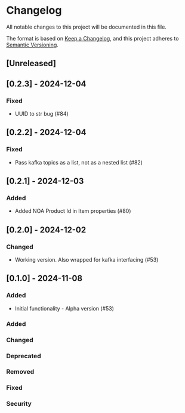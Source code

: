 # Changelog

All notable changes to this project will be documented in this file.

The format is based on [Keep a Changelog](https://keepachangelog.com/en/1.1.0/),
and this project adheres to [Semantic Versioning](https://semver.org/spec/v2.0.0.html).

## [Unreleased]
## [0.2.3] - 2024-12-04
### Fixed
- UUID to str bug (#84)

## [0.2.2] - 2024-12-04
### Fixed
- Pass kafka topics as a list, not as a nested list (#82)

## [0.2.1] - 2024-12-03
### Added
- Added NOA Product Id in Item properties (#80)

## [0.2.0] - 2024-12-02
### Changed
- Working version. Also wrapped for kafka interfacing (#53)

## [0.1.0] - 2024-11-08
### Added
- Initial functionality - Alpha version (#53)


### Added
### Changed
### Deprecated
### Removed
### Fixed
### Security
